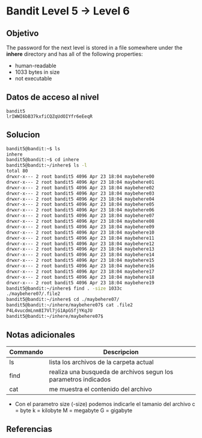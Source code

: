 # Bandit Level 5 → Level 6

## Objetivo
The password for the next level is stored in a file somewhere under the **inhere** directory and has all of the following properties:

- human-readable
- 1033 bytes in size
- not executable


## Datos de acceso al nivel
```
bandit5
lrIWWI6bB37kxfiCQZqUdOIYfr6eEeqR
```

## Solucion
```bash
bandit5@bandit:~$ ls
inhere
bandit5@bandit:~$ cd inhere
bandit5@bandit:~/inhere$ ls -l
total 80
drwxr-x--- 2 root bandit5 4096 Apr 23 18:04 maybehere00
drwxr-x--- 2 root bandit5 4096 Apr 23 18:04 maybehere01
drwxr-x--- 2 root bandit5 4096 Apr 23 18:04 maybehere02
drwxr-x--- 2 root bandit5 4096 Apr 23 18:04 maybehere03
drwxr-x--- 2 root bandit5 4096 Apr 23 18:04 maybehere04
drwxr-x--- 2 root bandit5 4096 Apr 23 18:04 maybehere05
drwxr-x--- 2 root bandit5 4096 Apr 23 18:04 maybehere06
drwxr-x--- 2 root bandit5 4096 Apr 23 18:04 maybehere07
drwxr-x--- 2 root bandit5 4096 Apr 23 18:04 maybehere08
drwxr-x--- 2 root bandit5 4096 Apr 23 18:04 maybehere09
drwxr-x--- 2 root bandit5 4096 Apr 23 18:04 maybehere10
drwxr-x--- 2 root bandit5 4096 Apr 23 18:04 maybehere11
drwxr-x--- 2 root bandit5 4096 Apr 23 18:04 maybehere12
drwxr-x--- 2 root bandit5 4096 Apr 23 18:04 maybehere13
drwxr-x--- 2 root bandit5 4096 Apr 23 18:04 maybehere14
drwxr-x--- 2 root bandit5 4096 Apr 23 18:04 maybehere15
drwxr-x--- 2 root bandit5 4096 Apr 23 18:04 maybehere16
drwxr-x--- 2 root bandit5 4096 Apr 23 18:04 maybehere17
drwxr-x--- 2 root bandit5 4096 Apr 23 18:04 maybehere18
drwxr-x--- 2 root bandit5 4096 Apr 23 18:04 maybehere19
bandit5@bandit:~/inhere$ find . -size 1033c
./maybehere07/.file2
bandit5@bandit:~/inhere$ cd ./maybehere07/
bandit5@bandit:~/inhere/maybehere07$ cat .file2
P4L4vucdmLnm8I7Vl7jG1ApGSfjYKqJU
bandit5@bandit:~/inhere/maybehere07$
```

## Notas adicionales
|Commando| Descripcion|
|-----------|-------------|
|ls| lista los archivos de la carpeta actual|
|find| realiza una busqueda de archivos segun los parametros indicados|
|cat| me muestra el contenido del archivo|
* Con el parametro size (-size) podemos indicarle el tamanio del archivo
	c = byte
	k = kilobyte
	M = megabyte
	G = gigabyte



## Referencias

